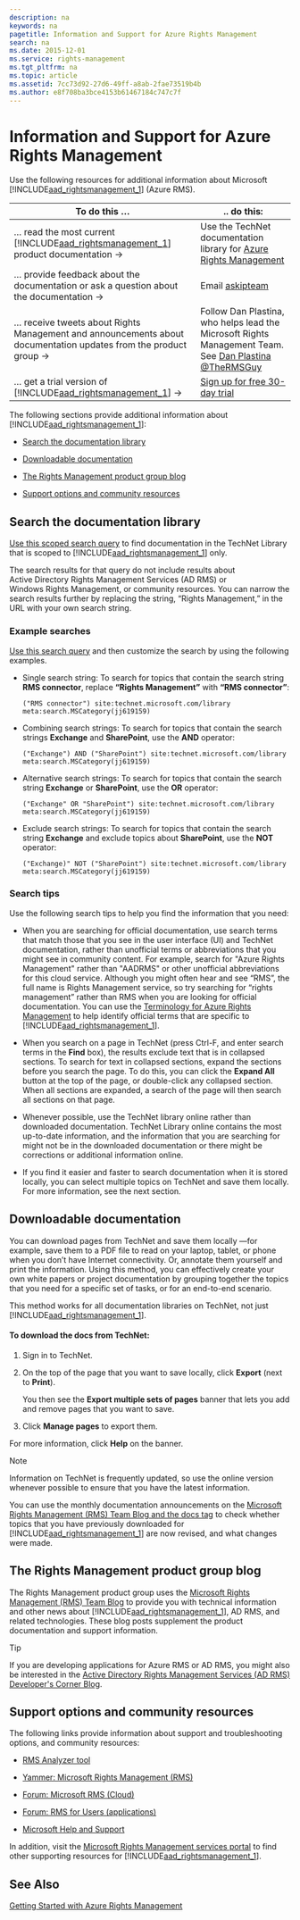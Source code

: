 ```yaml
---
description: na
keywords: na
pagetitle: Information and Support for Azure Rights Management
search: na
ms.date: 2015-12-01
ms.service: rights-management
ms.tgt_pltfrm: na
ms.topic: article
ms.assetid: 7cc73d92-27d6-49ff-a8ab-2fae73519b4b
ms.author: e8f708ba3bce4153b61467184c747c7f
---
```

# Information and Support for Azure Rights Management
Use the following resources for additional information about Microsoft [!INCLUDE[aad_rightsmanagement_1](../Token/aad_rightsmanagement_1_md.md)] (Azure RMS).

|To do this …|.. do this:|
|----------------|---------------|
|… read the most current [!INCLUDE[aad_rightsmanagement_1](../Token/aad_rightsmanagement_1_md.md)] product documentation →|Use the TechNet documentation library for  [Azure Rights Management](../Topic/Azure_Rights_Management.md)|
|… provide feedback about the documentation or ask a question about the documentation →|Email [askipteam](mailto:%20askipteam@microsoft.com?subject=Documentation%20feedback)|
|… receive tweets about Rights Management and announcements about documentation updates from the product group →|Follow Dan Plastina, who helps lead the Microsoft Rights Management Team. See [Dan Plastina @TheRMSGuy](https://twitter.com/TheRMSGuy)|
|… get a trial version of [!INCLUDE[aad_rightsmanagement_1](../Token/aad_rightsmanagement_1_md.md)] →|[Sign up for free 30-day trial](https://portal.microsoftonline.com/Signup/MainSignUp15.aspx?&amp;OfferId=A43415D3-404C-4df3-B31B-AAD28118A778&amp;dl=RIGHTSMANAGEMENT&amp;ali=1)|
The following sections provide additional information about [!INCLUDE[aad_rightsmanagement_1](../Token/aad_rightsmanagement_1_md.md)]:

-   [Search the documentation library](../Topic/Information_and_Support_for_Azure_Rights_Management.md#BKMK_SearchTips)

-   [Downloadable documentation](../Topic/Information_and_Support_for_Azure_Rights_Management.md#BKMK_Download)

-   [The Rights Management product group blog](../Topic/Information_and_Support_for_Azure_Rights_Management.md#BKMK_ProductGroupBlog)

-   [Support options and community resources](../Topic/Information_and_Support_for_Azure_Rights_Management.md#BKMK_SupportOptions)

## <a name="BKMK_SearchTips"></a>Search the documentation library
[Use this scoped search query](http://www.bing.com/search?q=%28"Rights%20Management"%29%20site:technet.microsoft.com/library%20meta:search.MSCategory%28jj619159%29) to find documentation in the TechNet Library that is scoped to [!INCLUDE[aad_rightsmanagement_1](../Token/aad_rightsmanagement_1_md.md)] only.

The search results for that query do not include results about Active Directory Rights Management Services (AD RMS) or Windows Rights Management, or community resources. You can narrow the search results further by replacing the string, “Rights Management,” in the URL with your own search string.

### Example searches
[Use this search query](http://www.bing.com/search?q=%28"Rights%20Management"%29%20site:technet.microsoft.com/library%20meta:search.MSCategory%28jj619159%29) and then customize the search by using the following examples.

-   Single search string: To search for topics that contain the search string **RMS connector**, replace **“Rights Management”** with **“RMS connector”**:

    ```
    ("RMS connector") site:technet.microsoft.com/library meta:search.MSCategory(jj619159)
    ```

-   Combining search strings: To search for topics that contain the search strings **Exchange** and **SharePoint**, use the **AND** operator:

    ```
    ("Exchange") AND ("SharePoint") site:technet.microsoft.com/library meta:search.MSCategory(jj619159)
    ```

-   Alternative search strings: To search for topics that contain the search string **Exchange** or **SharePoint**, use the **OR** operator:

    ```
    ("Exchange" OR "SharePoint") site:technet.microsoft.com/library meta:search.MSCategory(jj619159)
    ```

-   Exclude search strings: To search for topics that contain the search string **Exchange** and exclude topics about **SharePoint**, use the **NOT** operator:

    ```
    ("Exchange)" NOT ("SharePoint") site:technet.microsoft.com/library meta:search.MSCategory(jj619159)
    ```

### Search tips
Use the following search tips to help you find the information that you need:

-   When you are searching for official documentation, use search terms that match those that you see in the user interface (UI) and TechNet documentation, rather than unofficial terms or abbreviations that you might see in community content. For example, search for "Azure Rights Management" rather than "AADRMS" or other unofficial abbreviations for this cloud service. Although you might often hear and see “RMS”, the full name is Rights Management service, so try searching for “rights management” rather than RMS when you are looking for official documentation. You can use the [Terminology for Azure Rights Management](../Topic/Terminology_for_Azure_Rights_Management.md) to help identify official terms that are specific to [!INCLUDE[aad_rightsmanagement_1](../Token/aad_rightsmanagement_1_md.md)].

-   When you search on a page in TechNet (press Ctrl-F, and enter search terms in the **Find** box), the results exclude text that is in collapsed sections. To search for text in collapsed sections, expand the sections before you search the page. To do this, you can click the **Expand All** button at the top of the page, or double-click any collapsed section. When all sections are expanded, a search of the page will then search all sections on that page.

-   Whenever possible, use the TechNet library online rather than downloaded documentation. TechNet Library online contains the most up-to-date information, and the information that you are searching for might not be in the downloaded documentation or there might be corrections or additional information online.

-   If you find it easier and faster to search documentation when it is stored locally, you can select multiple topics on TechNet and save them locally. For more information, see the next section.

## <a name="BKMK_Download"></a>Downloadable documentation
You can download pages from TechNet and save them locally —for example, save them to a PDF file to read on your laptop, tablet, or phone when you don’t have Internet connectivity. Or, annotate them yourself and print the information. Using this method, you can effectively create your own white papers or project documentation by grouping together the topics that you need for a specific set of tasks, or for an end-to-end scenario.

This method works for all documentation libraries on TechNet, not just [!INCLUDE[aad_rightsmanagement_1](../Token/aad_rightsmanagement_1_md.md)].

#### To download the docs from TechNet:

1.  Sign in to TechNet.

2.  On the top of the page that you want to save locally, click **Export** (next to **Print**).

    You then see the **Export multiple sets of pages** banner that lets you add and remove pages that you want to save.

3.  Click **Manage pages** to export them.

For more information, click **Help** on the banner.

> [!NOTE]
> Information on TechNet is frequently updated, so use the online version whenever possible to ensure that you have the latest information.
> 
> You can use the monthly documentation announcements on the [Microsoft Rights Management (RMS) Team Blog and the docs tag](http://blogs.technet.com/b/rms/archive/tags/docs/) to check whether topics that you have previously downloaded for [!INCLUDE[aad_rightsmanagement_1](../Token/aad_rightsmanagement_1_md.md)] are now revised, and what changes were made.

## <a name="BKMK_ProductGroupBlog"></a>The Rights Management product group blog
The Rights Management product group uses the [Microsoft Rights Management (RMS) Team Blog](http://blogs.technet.com/b/rms/) to provide you with technical information and other news about [!INCLUDE[aad_rightsmanagement_1](../Token/aad_rightsmanagement_1_md.md)], AD RMS, and related technologies. These blog posts supplement the product documentation and support information.

> [!TIP]
> If you are developing applications for Azure RMS or AD RMS, you might also be interested in the [Active Directory Rights Management Services (AD RMS) Developer's Corner Blog](http://blogs.msdn.com/b/rms/).

## <a name="BKMK_SupportOptions"></a>Support options and community resources
The following links provide information about support and troubleshooting options, and community resources:

-   [RMS Analyzer tool](http://www.microsoft.com/en-us/download/details.aspx?id=46437)

-   [Yammer: Microsoft Rights Management (RMS)](http://www.yammer.com/AskIPTeam)

-   [Forum: Microsoft RMS (Cloud)](https://social.technet.microsoft.com/Forums/en-US/home?forum=rmscloud)

-   [Forum: RMS for Users (applications)](https://social.technet.microsoft.com/Forums/en-US/home?forum=rmsapps)

-   [Microsoft Help and Support](http://go.microsoft.com/fwlink/?LinkId=243064)

In addition, visit the [Microsoft Rights Management services portal](http://www.microsoft.com/rms) to find other supporting resources for [!INCLUDE[aad_rightsmanagement_1](../Token/aad_rightsmanagement_1_md.md)].

## See Also
[Getting Started with Azure Rights Management](../Topic/Getting_Started_with_Azure_Rights_Management.md)

